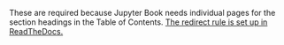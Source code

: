 These are required because Jupyter Book needs individual pages for the section headings in the Table of Contents. [The redirect rule is set up in ReadTheDocs.](https://app.readthedocs.org/dashboard/computing-in-context/redirects/)
